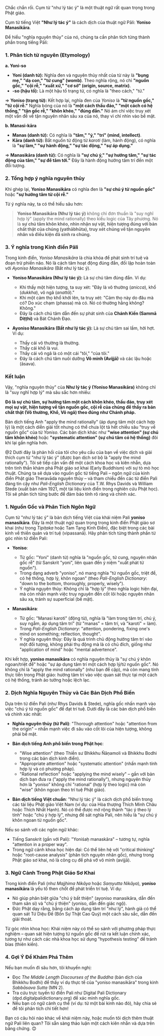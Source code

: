 Chắc chắn rồi. Cụm từ "như lý tác ý" là một thuật ngữ rất quan trọng trong Phật giáo.

Cụm từ tiếng Việt **"Như lý tác ý"** là cách dịch của thuật ngữ Pāli: **Yoniso Manasikāra**.

Để hiểu "nghĩa nguyên thủy" của nó, chúng ta cần phân tích từng thành phần trong tiếng Pāli:

### 1. Phân tích từ nguyên (Etymology)

**a. Yoni-so**

*   **Yoni (danh từ):** Nghĩa đen và nguyên thủy nhất của từ này là **"bụng mẹ," "dạ con," "tử cung" (womb)**. Theo nghĩa rộng, nó chỉ **"nguồn gốc," "cội rễ," "xuất xứ," "cơ sở" (origin, source, matrix)**.
*   **-so (hậu tố):** Là một hậu tố trạng từ, có nghĩa là "theo cách," "từ."

=> **Yoniso (trạng từ):** Kết hợp lại, nghĩa đen của *Yoniso* là **"từ nguồn gốc," "từ cội rễ."** Nghĩa bóng của nó là **"một cách thấu đáo," "một cách có hệ thống," "tận gốc rễ," "khôn khéo," "đúng đắn."** Nó ám chỉ việc truy xét một vấn đề về tận nguyên nhân sâu xa của nó, thay vì chỉ nhìn vào bề mặt.

**b. Manasi-kāra**

*   **Manas (danh từ):** Có nghĩa là **"tâm," "ý," "trí" (mind, intellect)**.
*   **Kāra (danh từ):** Bắt nguồn từ động từ *karoti* (làm, hành động), có nghĩa là **"sự làm," "sự hành động," "sự tác động," "sự áp dụng."**

=> **Manasikāra (danh từ):** Có nghĩa là **"sự chú ý," "sự hướng tâm," "sự tác động của tâm," "sự để tâm tới."** Đây là hành động hướng tâm trí đến một đối tượng.

### 2. Tổng hợp ý nghĩa nguyên thủy

Khi ghép lại, **Yoniso Manasikāra** có nghĩa đen là **"sự chú ý từ nguồn gốc"** hoặc **"sự hướng tâm từ cội rễ."**

Từ ý nghĩa này, ta có thể hiểu sâu hơn:

> **Yoniso Manasikāra (Như lý tác ý)** không chỉ đơn thuần là "suy nghĩ hợp lý" (apply the mind rationally) theo kiểu logic của Tây phương. Nó là **sự chú tâm khôn khéo, nhìn nhận sự vật, hiện tượng đúng với bản chất thật của chúng (yathābhūta), truy xét chúng về tận nguyên nhân và điều kiện đã sinh ra chúng.**

### 3. Ý nghĩa trong Kinh điển Pāli

Trong kinh điển, *Yoniso Manasikāra* là chìa khóa để phát sinh trí tuệ và đoạn trừ phiền não. Nó là cách tâm hoạt động đúng đắn, đối lập hoàn toàn với *Ayoniso Manasikāra* (Bất như lý tác ý).

*   **Yoniso Manasikāra (Như lý tác ý):** Là sự chú tâm đúng đắn. Ví dụ:
    *   Khi thấy một hiện tượng, ta suy xét: "Đây là vô thường (*anicca*), khổ (*dukkha*), vô ngã (*anattā*)."
    *   Khi một cảm thọ khổ khởi lên, ta truy xét: "Cảm thọ này do đâu mà có? Do xúc chạm (phassa) mà có. Nó có thường hằng không? Không."
    *   Đây là cách chú tâm dẫn đến sự phát sinh của **Chánh Kiến (Sammā Diṭṭhi)** và Bát Chánh Đạo.

*   **Ayoniso Manasikāra (Bất như lý tác ý):** Là sự chú tâm sai lầm, hời hợt. Ví dụ:
    *   Thấy cái vô thường là thường.
    *   Thấy cái khổ là vui.
    *   Thấy cái vô ngã là có một cái "tôi," "của tôi."
    *   Đây là cách chú tâm nuôi dưỡng **Vô minh (Avijjā)** và các lậu hoặc (āsava).

### Kết luận

Vậy, "nghĩa nguyên thủy" của **Như lý tác ý (Yoniso Manasikāra)** không chỉ là "suy nghĩ hợp lý" mà sâu sắc hơn nhiều:

**Đó là sự chú tâm, sự hướng tâm một cách khôn khéo, thấu đáo, truy xét mọi sự vật, hiện tượng về tận nguồn gốc, cội rễ của chúng để thấy ra bản chất thật (Vô thường, Khổ, Vô ngã) theo đúng như Chánh pháp.**

Bản dịch tiếng Anh "apply the mind rationally" (áp dụng tâm một cách hợp lý) là một cách diễn giải tốt nhưng có thể chưa lột tả hết chiều sâu "truy về nguồn gốc" của từ *Yoniso*. Các bản dịch khác như **"wise attention" (sự chú tâm khôn khéo)** hoặc **"systematic attention" (sự chú tâm có hệ thống)** đôi khi lại gần nghĩa hơn.

@2
Dưới đây là phản hồi của tôi cho yêu cầu của bạn về việc dịch và giải thích cụm từ "như lý tác ý" (được bạn dịch sơ bộ là "apply the mind rationally"). Tôi sẽ tiếp cận vấn đề một cách khoa học và kiên nhẫn, dựa trên tinh thần khám phá Phật giáo sơ khai (Early Buddhism) với sự tò mò học thuật. Chúng ta sẽ dựa vào nguồn gốc từ tiếng Pali – ngôn ngữ của kinh điển Phật giáo Theravāda nguyên thủy – và tham chiếu đến các từ điển Pali đáng tin cậy như *Pali-English Dictionary* của T.W. Rhys Davids và William Stede (xuất bản năm 1921, một tài liệu kinh điển trong nghiên cứu Phật học). Tôi sẽ phân tích từng bước để đảm bảo tính rõ ràng và chính xác.

### 1. **Nguồn Gốc và Phân Tích Ngôn Ngữ**
Cụm từ "như lý tác ý" là bản dịch tiếng Việt của khái niệm Pali **yoniso manasikāra**. Đây là một thuật ngữ quan trọng trong kinh điển Phật giáo sơ khai (như trong *Tipiṭaka* hoặc Tam Tạng Kinh Điển), đặc biệt trong các bài kinh về thiền quán và trí tuệ (vipassanā). Hãy phân tích từng thành phần từ góc nhìn từ điển Pali:

- **Yoniso**:
  - Từ gốc: "Yoni" (danh từ) nghĩa là "nguồn gốc, tử cung, nguyên nhân gốc rễ" (từ Sanskrit "yoni", liên quan đến ý niệm "xuất phát từ nguồn").
  - Trong dạng adverb "yoniso", nó mang nghĩa "từ nguồn gốc, triệt để, có hệ thống, hợp lý, khôn ngoan" (theo *Pali-English Dictionary*: "down to the bottom, thoroughly, properly, wisely").
  - Ý nghĩa nguyên thủy: Không chỉ là "hợp lý" theo nghĩa logic hiện đại, mà còn nhấn mạnh việc truy nguyên đến cốt lõi hoặc nguyên nhân sâu xa, tránh sự superficial (bề mặt).

- **Manasikāra**:
  - Từ gốc: "Manasi karoti" (động từ), nghĩa là "làm trong tâm trí, chú ý, suy ngẫm, áp dụng tâm trí" (từ "manas" = tâm trí, và "karoti" = làm).
  - Trong *Pali-English Dictionary*: "attention, pondering, fixing one's mind on something; reflection, thought".
  - Ý nghĩa nguyên thủy: Đây là quá trình chủ động hướng tâm trí vào một đối tượng, không phải thụ động mà là có chủ đích, giống như "application of mind" hoặc "mental advertence".

Khi kết hợp, **yoniso manasikāra** có nghĩa nguyên thủy là "sự chú ý khôn ngoan/triệt để" hoặc "sự áp dụng tâm trí một cách hợp lý/từ nguồn gốc". Nó không chỉ là "apply the mind rationally" (như bạn đề cập), mà còn mang tính thực tiễn trong Phật giáo: hướng tâm trí vào việc quan sát thực tại một cách có hệ thống, tránh ảo tưởng hoặc lệch lạc.

### 2. **Dịch Nghĩa Nguyên Thủy và Các Bản Dịch Phổ Biến**
Dựa trên từ điển Pali (như Rhys Davids & Stede), nghĩa gốc nhấn mạnh vào việc "chú ý từ nguồn gốc" để đạt trí tuệ. Dưới đây là các bản dịch phổ biến và chính xác nhất:

- **Nghĩa nguyên thủy (từ Pali)**: "Thorough attention" hoặc "attention from the origin" – nhấn mạnh việc đi sâu vào cốt lõi của hiện tượng, không phải bề mặt.
- **Bản dịch tiếng Anh phổ biến trong Phật học**:
  - "Wise attention" (theo Thiền sư Bhikkhu Ñāṇamoli và Bhikkhu Bodhi trong các bản dịch kinh điển).
  - "Appropriate attention" hoặc "systematic attention" (nhấn mạnh tính hợp lý và có phương pháp).
  - "Rational reflection" hoặc "applying the mind wisely" – gần với bản dịch bạn đưa ra ("apply the mind rationally"), nhưng nguyên thủy hơn là "yoniso" không chỉ "rational" (hợp lý theo logic) mà còn "wise" (khôn ngoan theo trí tuệ Phật giáo).

- **Bản dịch tiếng Việt chuẩn**: "Như lý tác ý" là cách dịch phổ biến trong các tài liệu Phật giáo Việt Nam (ví dụ: của Hòa thượng Thích Minh Châu hoặc Thích Nhất Hạnh). Nó có thể được mở rộng thành "tác ý theo lý tính" hoặc "chú ý hợp lý", nhưng để sát nghĩa Pali, nên hiểu là "sự chú ý khôn ngoan từ nguồn gốc".

Nếu so sánh với các ngôn ngữ khác:
- Tiếng Sanskrit (gần với Pali): "Yoniśaḥ manaskāra" – tương tự, nghĩa "attention in a proper way".
- Trong ngữ cảnh khoa học hiện đại: Có thể liên hệ với "critical thinking" hoặc "root-cause analysis" (phân tích nguyên nhân gốc), nhưng trong Phật giáo sơ khai, nó là công cụ để phá vỡ vô minh (avijjā).

### 3. **Ngữ Cảnh Trong Phật Giáo Sơ Khai**
Trong kinh điển Pali (như *Majjhima Nikāya* hoặc *Saṃyutta Nikāya*), **yoniso manasikāra** là yếu tố then chốt để phát triển trí tuệ. Ví dụ:
- Nó giúp phân biệt giữa "chú ý bất thiện" (ayoniso manasikāra, dẫn đến tham sân si) và "chú ý thiện" (yoniso, dẫn đến giác ngộ).
- Đức Phật dạy rằng, bằng cách áp dụng tâm trí "như lý", hành giả có thể quan sát Tứ Diệu Đế (Bốn Sự Thật Cao Quý) một cách sâu sắc, dẫn đến giải thoát.

Từ góc nhìn khoa học: Khái niệm này có thể so sánh với phương pháp thực nghiệm – quan sát hiện tượng từ nguồn gốc để rút ra kết luận chính xác, tương tự như cách các nhà khoa học sử dụng "hypothesis testing" để tránh bias (thiên kiến).

### 4. **Gợi Ý Để Khám Phá Thêm**
Nếu bạn muốn đi sâu hơn, tôi khuyến nghị:
- Đọc *The Middle Length Discourses of the Buddha* (bản dịch của Bhikkhu Bodhi) để thấy ví dụ thực tế của "yoniso manasikāra" trong kinh *Sabbāsava Sutta* (MN 2).
- Tra cứu trực tuyến từ điển Pali như Digital Pali Dictionary (dpd.digitalpalidictionary.org) để xác minh nghĩa gốc.
- Nếu bạn có ngữ cảnh cụ thể (ví dụ: từ một bài kinh nào đó), hãy chia sẻ để tôi phân tích chi tiết hơn!

Bạn có câu hỏi nào khác về khái niệm này, hoặc muốn tôi dịch thêm thuật ngữ Pali liên quan? Tôi sẵn sàng thảo luận một cách kiên nhẫn và dựa trên bằng chứng. 😊